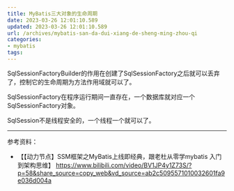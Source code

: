 ```yaml
---
title: MyBatis三大对象的生命周期
date: 2023-03-26 12:01:10.589
updated: 2023-03-26 12:01:10.589
url: /archives/mybatis-san-da-dui-xiang-de-sheng-ming-zhou-qi
categories: 
- mybatis
tags: 
---
```


SqlSessionFactoryBuilder的作用在创建了SqlSessionFactory之后就可以丢弃了，控制它的生命周期为方法作用域就可以了。

SqlSessionFactory在程序运行期间一直存在，一个数据库就对应一个SqlSessionFactory对象。

SqlSession不是线程安全的，一个线程一个就可以了。

---

参考资料：

- 【【动力节点】SSM框架之MyBatis上线即经典，跟老杜从零学mybatis 入门到架构思维】 https://www.bilibili.com/video/BV1JP4y1Z73S/?p=58&share_source=copy_web&vd_source=ab2c5095571010032601fa9e036d004a

